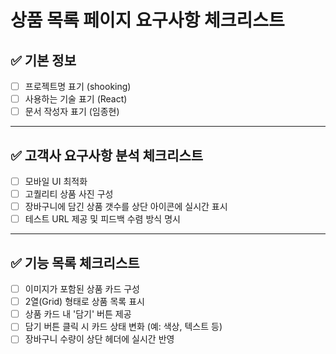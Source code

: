 # 상품 목록 페이지 요구사항 체크리스트

## ✅ 기본 정보
- [ ] 프로젝트명 표기 (shooking)
- [ ] 사용하는 기술 표기 (React)
- [ ] 문서 작성자 표기 (임종현)

---

## ✅ 고객사 요구사항 분석 체크리스트
- [ ] 모바일 UI 최적화
- [ ] 고퀄리티 상품 사진 구성
- [ ] 장바구니에 담긴 상품 갯수를 상단 아이콘에 실시간 표시
- [ ] 테스트 URL 제공 및 피드백 수렴 방식 명시

---

## ✅ 기능 목록 체크리스트
- [ ] 이미지가 포함된 상품 카드 구성
- [ ] 2열(Grid) 형태로 상품 목록 표시
- [ ] 상품 카드 내 '담기' 버튼 제공
- [ ] 담기 버튼 클릭 시 카드 상태 변화 (예: 색상, 텍스트 등)
- [ ] 장바구니 수량이 상단 헤더에 실시간 반영
